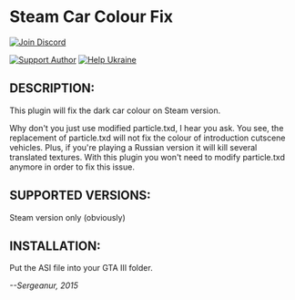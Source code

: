 # Steam Car Colour Fix
[![Join Discord](https://img.shields.io/badge/discord-join-7289DA.svg?logo=discord&longCache=true&style=flat)](https://discord.gg/EPjzhC6n)

[![Support Author](https://img.shields.io/badge/support-author-blue)](https://bit.ly/3sX2oMk) [![Help Ukraine](https://img.shields.io/badge/help-ukraine-yellow)](https://bit.ly/3afhuGm)

## DESCRIPTION:
This plugin will fix the dark car colour on Steam version.

Why don't you just use modified particle.txd, I hear you ask. You see, the replacement of particle.txd will not fix the colour of introduction cutscene vehicles. Plus, if you're playing a Russian version it will kill several translated textures. With this plugin you won't need to modify particle.txd anymore in order to fix this issue.

## SUPPORTED VERSIONS:
Steam version only (obviously)

## INSTALLATION:
Put the ASI file into your GTA III folder.

_--Sergeanur, 2015_
